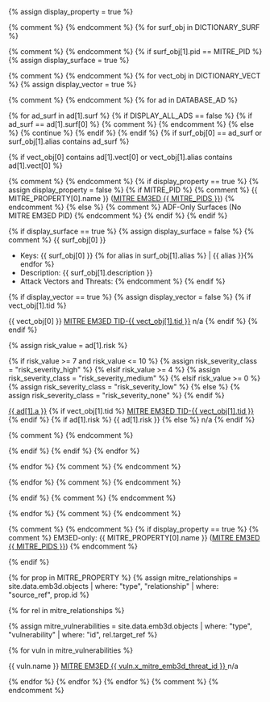 
{% assign display_property = true %}

{% comment %} <!-- BEGIN Iterate Physical Dictionary Surfaces --> {% endcomment %}
{% for surf_obj in DICTIONARY_SURF %}

{% comment %} <!-- BEGIN PID Processing --> {% endcomment %}
{% if surf_obj[1].pid == MITRE_PID %}
{% assign display_surface = true %}

{% comment %} <!-- BEGIN Iterate Physical Dictionary Vectors --> {% endcomment %}
{% for vect_obj in DICTIONARY_VECT %}
{% assign display_vector = true %}


{% comment %} <!-- BEGIN Iterate All ADs --> {% endcomment %}
{% for ad in DATABASE_AD %}

{% for ad_surf in ad[1].surf %}
{% if DISPLAY_ALL_ADS == false %}
{% if ad_surf == ad[1].surf[0] %}
{% comment %} <!-- Only consider the most significant surface --> {% endcomment %}
{% else %}
{% continue %}
{% endif %}
{% endif %}
{% if surf_obj[0] == ad_surf or surf_obj[1].alias contains ad_surf %}

{% if vect_obj[0] contains ad[1].vect[0] or vect_obj[1].alias contains ad[1].vect[0] %}

{% comment %} <!-- BEGIN Display NON-EMPTY stuff --> {% endcomment %}
{% if display_property == true %}
{% assign display_property = false %}
{% if MITRE_PID %}
{% comment %} {{ MITRE_PROPERTY[0].name }} (<a href="https://emb3d.mitre.org/properties-mapper/?id={{ MITRE_PIDS }}">MITRE EM3ED {{ MITRE_PIDS }}</a>) {% endcomment %}
{% else %}
{% comment %} ADF-Only Surfaces (No MITRE EM3ED PID) {% endcomment %}
{% endif %}
{% endif %}

{% if display_surface == true %}
{% assign display_surface = false %}
{% comment %}
{{ surf_obj[0] }}
  * Keys: {{ surf_obj[0] }} {% for alias in surf_obj[1].alias %} \| {{ alias }}{% endfor %}
  * Description: {{ surf_obj[1].description }}
  * Attack Vectors and Threats:
{% endcomment %}
{% endif %}

{% if display_vector == true %}
{% assign display_vector = false %}
{% if vect_obj[1].tid %}
<tr><td> {{ vect_obj[0] }}  </td><td> <a href="https://emb3d.mitre.org/threats/TID-{{ vect_obj[1].tid }}.html">MITRE EM3ED TID-{{ vect_obj[1].tid }}</a> </td><td> n/a </td></tr>
{% endif %}
{% endif %}

{% assign risk_value = ad[1].risk  %}

{% if risk_value >= 7 and risk_value <= 10 %}
{% assign risk_severity_class = "risk_severity_high" %}
{% elsif risk_value >= 4 %}
{% assign risk_severity_class = "risk_severity_medium" %}
{% elsif risk_value >= 0 %}
{% assign risk_severity_class = "risk_severity_low" %}
{% else %}
{% assign risk_severity_class = "risk_severity_none" %}
{% endif %}

<tr><td> <a href="{{ DIR_AD }}/{{ ad[0] }}.html">{{ ad[1].a }}</a>  </td><td> {% if vect_obj[1].tid %} <a href="https://emb3d.mitre.org/threats/TID-{{ vect_obj[1].tid }}.html">MITRE EM3ED TID-{{ vect_obj[1].tid }}</a> {% endif %} </td><td class="{{ risk_severity_class }}"> {% if ad[1].risk %} {{ ad[1].risk }} {% else %} n/a {% endif %} </td></tr>

{% comment %} <!-- END Display NON-EMPTY stuff --> {% endcomment %}

{% endif %}
{% endif %}
{% endfor %}

{% endfor %}
{% comment %} <!-- END Iterate All ADs --> {% endcomment %}


{% endfor %}
{% comment %} <!-- BEGIN Iterate Physical Dictionary Vectors --> {% endcomment %}

{% endif %}
{% comment %} <!-- END PID Processing --> {% endcomment %}


{% endfor %}
{% comment %} <!-- END Iterate Physical Dictionary Surfaces --> {% endcomment %}



{% comment %} <!-- BEGIN Display Non-covered MITRE surfaces --> {% endcomment %}
{% if display_property == true %}
{% comment %} EM3ED-only: {{ MITRE_PROPERTY[0].name }} (<a href="https://emb3d.mitre.org/properties-mapper/?id={{ MITRE_PIDS }}">MITRE EM3ED {{ MITRE_PIDS }}</a>) {% endcomment %}

{% endif %}

{% for prop in MITRE_PROPERTY %}
{% assign mitre_relationships = site.data.emb3d.objects | where: "type", "relationship" | where: "source_ref", prop.id %}

{% for rel in mitre_relationships %}

{% assign mitre_vulnerabilities = site.data.emb3d.objects | where: "type", "vulnerability" | where: "id", rel.target_ref %}

{% for vuln in mitre_vulnerabilities %}

<tr><td> {{ vuln.name }}  </td><td> <a href="https://emb3d.mitre.org/threats/{{ vuln.x_mitre_emb3d_threat_id }}.html">MITRE EM3ED {{ vuln.x_mitre_emb3d_threat_id }} </a> </td><td> n/a </td></tr>

{% endfor %}
{% endfor %}
{% endfor %}
{% comment %} <!-- END Display Non-covered MITRE surfaces --> {% endcomment %}

